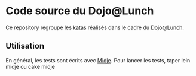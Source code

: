 # Code source du Dojo@Lunch

Ce repository regroupe les [katas](http://codekata.pragprog.com/codekata/2007/01/code_katahow_it.html) réalisés dans le cadre du [Dojo@Lunch](http://groups.google.com/group/dojo-at-lunch).

## Utilisation

En général, les tests sont écrits avec [Midje](https://github.com/marick/Midje). Pour lancer les tests, taper
	lein midje
ou
	cake midje

